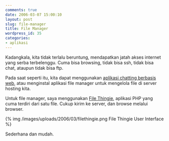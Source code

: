 ```yaml
---
comments: true
date: 2006-03-07 15:00:10
layout: post
slug: file-manager
title: File Manager
wordpress_id: 35
categories:
- aplikasi
---
```


Kadangkala, kita tidak terlalu beruntung, mendapatkan jatah akses internet yang serba terbelenggu. Cuma bisa browsing, tidak bisa ssh, tidak bisa chat, ataupun tidak bisa ftp.

Pada saat seperti itu, kita dapat menggunakan [aplikasi chatting berbasis web](http://www.meebo.com), atau menginstal aplikasi file manager untuk mengelola file di server hosting kita.

Untuk file manager, saya menggunakan [File Thingie](http://www.solitude.dk/filethingie/), aplikasi PHP yang cuma terdiri dari satu file. Cukup kirim ke server, dan browse melalui browser.

{% img /images/uploads/2006/03/filethingie.png File Thingie User Interface %}

Sederhana dan mudah.

